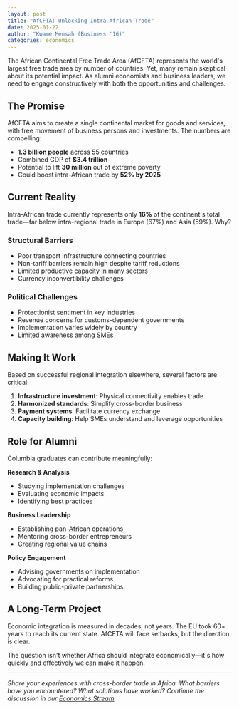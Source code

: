 ```yaml
---
layout: post
title: "AfCFTA: Unlocking Intra-African Trade"
date: 2025-01-22
author: "Kwame Mensah (Business '16)"
categories: economics
---
```


The African Continental Free Trade Area (AfCFTA) represents the world's largest free trade area by number of countries. Yet, many remain skeptical about its potential impact. As alumni economists and business leaders, we need to engage constructively with both the opportunities and challenges.

## The Promise

AfCFTA aims to create a single continental market for goods and services, with free movement of business persons and investments. The numbers are compelling:

- **1.3 billion people** across 55 countries
- Combined GDP of **$3.4 trillion**
- Potential to lift **30 million** out of extreme poverty
- Could boost intra-African trade by **52% by 2025**

## Current Reality

Intra-African trade currently represents only **16%** of the continent's total trade—far below intra-regional trade in Europe (67%) and Asia (59%). Why?

### Structural Barriers
- Poor transport infrastructure connecting countries
- Non-tariff barriers remain high despite tariff reductions
- Limited productive capacity in many sectors
- Currency inconvertibility challenges

### Political Challenges
- Protectionist sentiment in key industries
- Revenue concerns for customs-dependent governments
- Implementation varies widely by country
- Limited awareness among SMEs

## Making It Work

Based on successful regional integration elsewhere, several factors are critical:

1. **Infrastructure investment**: Physical connectivity enables trade
2. **Harmonized standards**: Simplify cross-border business
3. **Payment systems**: Facilitate currency exchange
4. **Capacity building**: Help SMEs understand and leverage opportunities

## Role for Alumni

Columbia graduates can contribute meaningfully:

**Research & Analysis**
- Studying implementation challenges
- Evaluating economic impacts
- Identifying best practices

**Business Leadership**
- Establishing pan-African operations
- Mentoring cross-border entrepreneurs
- Creating regional value chains

**Policy Engagement**
- Advising governments on implementation
- Advocating for practical reforms
- Building public-private partnerships

## A Long-Term Project

Economic integration is measured in decades, not years. The EU took 60+ years to reach its current state. AfCFTA will face setbacks, but the direction is clear.

The question isn't whether Africa should integrate economically—it's how quickly and effectively we can make it happen.

---

*Share your experiences with cross-border trade in Africa. What barriers have you encountered? What solutions have worked? Continue the discussion in our [Economics Stream](/streams/economics/).*
